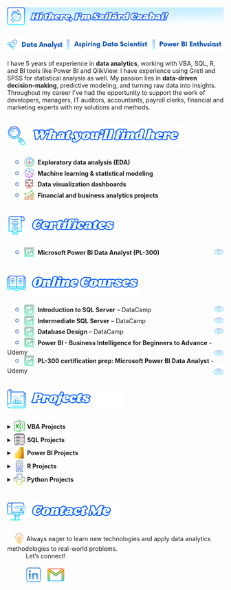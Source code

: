 # ![Project Icon](https://github.com/szilardczabai/Design/blob/main/Hi-there.png) 
### ![Project Icon](https://github.com/szilardczabai/Design/blob/main/Rocket-Line.png)  

I have 5 years of experience in **data analytics**, working with VBA, SQL, R, and BI tools like Power BI and QlikView. I have experience using Gretl and SPSS for statistical analysis as well. My passion lies in **data-driven decision-making**, predictive modeling, and turning raw data into insights. Throughout my career I've had the opportunity to support the work of developers, managers, IT auditors, accountants, payroll clerks, financial and marketing experts with my solutions and methods.

## ![Project Icon](https://github.com/szilardczabai/Design/blob/main/What-you-will-find-here.png) 
   &nbsp;&nbsp;&nbsp;&nbsp;<img align="center" src="https://github.com/szilardczabai/Design/blob/main/EDA.png" alt="EDA Icon" width="47">&nbsp; **Exploratory data analysis (EDA)**<br> 
   &nbsp;&nbsp;&nbsp;&nbsp;<img align="center" src="https://github.com/szilardczabai/Design/blob/main/ML.png" alt="ML Icon" width="47">&nbsp; **Machine learning & statistical modeling**<br> 
   &nbsp;&nbsp;&nbsp;&nbsp;<img align="center" src="https://github.com/szilardczabai/Design/blob/main/Visualization.png" alt="Visualization Icon" width="47">&nbsp; **Data visualization dashboards**<br> 
   &nbsp;&nbsp;&nbsp;&nbsp;<img align="center" src="https://github.com/szilardczabai/Design/blob/main/Business-Analysis.png" alt="Business-Analysis Icon" width="47">&nbsp; **Financial and business analytics projects**  

## ![Project Icon](https://github.com/szilardczabai/Design/blob/main/Certificates.png) 
   &nbsp;&nbsp;&nbsp;&nbsp;<img align="center" src="https://github.com/szilardczabai/Design/blob/main/Tickbox.png" alt="Tickbox Icon" width="47">&nbsp; **Microsoft Power BI Data Analyst (PL-300)**<a href="https://github.com/szilardczabai/Certificates/blob/main/Database%20Design%20-%20DataCamp.pdf"><img src="https://github.com/szilardczabai/Design/blob/main/See.png" alt="See Icon" width="22"  align="right"></a>

## ![Project Icon](https://github.com/szilardczabai/Design/blob/main/Online-Courses.png)
   &nbsp;&nbsp;&nbsp;&nbsp;<img align="center" src="https://github.com/szilardczabai/Design/blob/main/Tickbox.png" alt="Tickbox Icon" width="47">&nbsp; **Introduction to SQL Server** – DataCamp<a href="https://github.com/szilardczabai/Certificates/blob/main/Introduction%20to%20SQL%20Server%20-%20DataCamp.pdf.pdf"><img align="right" src="https://github.com/szilardczabai/Design/blob/main/See.png" alt="See Icon" width="22"></a><br> 
   &nbsp;&nbsp;&nbsp;&nbsp;<img align="center" src="https://github.com/szilardczabai/Design/blob/main/Tickbox.png" alt="Tickbox Icon" width="47">&nbsp; **Intermediate SQL Server** – DataCamp<a href="https://github.com/szilardczabai/Certificates/blob/main/Intermediate%20SQL%20Server%20-%20DataCamp.pdf"><img align="right" src="https://github.com/szilardczabai/Design/blob/main/See.png" alt="See Icon" width="22"></a><br>
   &nbsp;&nbsp;&nbsp;&nbsp;<img align="center" src="https://github.com/szilardczabai/Design/blob/main/Tickbox.png" alt="Tickbox Icon" width="47">&nbsp; **Database Design** – DataCamp<a href="https://github.com/szilardczabai/Certificates/blob/main/Database%20Design%20-%20DataCamp.pdf"><img align="right" src="https://github.com/szilardczabai/Design/blob/main/See.png" alt="See Icon" width="22"></a><br>
   &nbsp;&nbsp;&nbsp;&nbsp;<img align="center" src="https://github.com/szilardczabai/Design/blob/main/Tickbox.png" alt="Tickbox Icon" width="47">&nbsp; **Power BI - Business Intelligence for Beginners  to Advance** - Udemy<a href="https://github.com/szilardczabai/Certificates/blob/main/Power%20BI%20-%20Business%20Intelligence%20for%20Beginners%20%20to%20Advance%20-%20Udemy.pdf"><img align="right" src="https://github.com/szilardczabai/Design/blob/main/See.png" alt="See Icon" width="22"></a><br>
   &nbsp;&nbsp;&nbsp;&nbsp;<img align="center" src="https://github.com/szilardczabai/Design/blob/main/Tickbox.png" alt="Tickbox Icon" width="47">&nbsp; **PL-300 certification prep: Microsoft Power BI Data Analyst** - Udemy<a href="https://github.com/szilardczabai/Certificates/blob/main/Database%20Design%20-%20DataCamp.pdf"><img align="right" src="https://github.com/szilardczabai/Design/blob/main/See.png" alt="See Icon" width="24"></a>

## ![Project Icon](https://github.com/szilardczabai/Design/blob/main/Projects.png) 

<details>
  <summary><strong><img align="center" src="https://github.com/szilardczabai/Design/blob/main/VBA.png" alt="VBA Icon" width="28"> VBA Projects</strong></strong></summary>

  &nbsp;&nbsp;&nbsp;&nbsp;<img align="center" src="https://github.com/szilardczabai/Design/blob/main/Dot.png" alt="Dot Icon" width="23"> **[Excel Automation](https://github.com/szilardczabai/vba-automation)**  
   &nbsp;&nbsp;&nbsp;&nbsp;&nbsp;&nbsp;&nbsp;&nbsp;&nbsp;&nbsp;&nbsp;<img align="center" src="https://github.com/szilardczabai/Design/blob/main/Info.png" alt="Info Icon" width="18"> Macros and automated report generation using VBA.<br>
  &nbsp;&nbsp;&nbsp;&nbsp;<img align="center" src="https://github.com/szilardczabai/Design/blob/main/Dot.png" alt="Dot Icon" width="23"> **[Data Cleaning](https://github.com/szilardczabai/vba-data-cleaning)**  
    &nbsp;&nbsp;&nbsp;&nbsp;&nbsp;&nbsp;&nbsp;&nbsp;&nbsp;&nbsp;&nbsp;<img align="center" src="https://github.com/szilardczabai/Design/blob/main/Info.png" alt="Info Icon" width="18"> Excel data cleaning tool built in VBA.<br>
</details>

<details>
  <summary><strong><img align="center" src="https://github.com/szilardczabai/Design/blob/main/SQL.png" alt="SQL Icon" width="28"> SQL Projects</strong></summary>

  &nbsp;&nbsp;&nbsp;&nbsp;<img align="center" src="https://github.com/szilardczabai/Design/blob/main/Dot.png" alt="Dot Icon" width="23"> **[Data Warehouse Building](https://github.com/szilardczabai/sql-data-warehouse)**  
    &nbsp;&nbsp;&nbsp;&nbsp;&nbsp;&nbsp;&nbsp;&nbsp;&nbsp;&nbsp;&nbsp;<img align="center" src="https://github.com/szilardczabai/Design/blob/main/Info.png" alt="Info Icon" width="18"> Building a complete data warehouse in SQL, including ETL processes.<br>
  &nbsp;&nbsp;&nbsp;&nbsp;<img align="center" src="https://github.com/szilardczabai/Design/blob/main/Dot.png" alt="Dot Icon" width="23"> **[Query Optimization](https://github.com/szilardczabai/sql-query-optimization)**  
    &nbsp;&nbsp;&nbsp;&nbsp;&nbsp;&nbsp;&nbsp;&nbsp;&nbsp;&nbsp;&nbsp;<img align="center" src="https://github.com/szilardczabai/Design/blob/main/Info.png" alt="Info Icon" width="18"> Strategies for improving SQL performance.<br>
</details>

<details>
  <summary><strong><img align="center" src="https://github.com/szilardczabai/Design/blob/main/PBI.png" alt="PBI Icon" width="28"> Power BI Projects</strong></summary>

  &nbsp;&nbsp;&nbsp;&nbsp;<img align="center" src="https://github.com/szilardczabai/Design/blob/main/Dot.png" alt="Dot Icon" width="23"> **[Sales Dashboard](https://github.com/szilardczabai/powerbi-sales-dashboard)**  
    &nbsp;&nbsp;&nbsp;&nbsp;&nbsp;&nbsp;&nbsp;&nbsp;&nbsp;&nbsp;&nbsp;<img align="center" src="https://github.com/szilardczabai/Design/blob/main/Info.png" alt="Info Icon" width="18"> An interactive Power BI report visualizing annual sales data.<br>
  &nbsp;&nbsp;&nbsp;&nbsp;<img align="center" src="https://github.com/szilardczabai/Design/blob/main/Dot.png" alt="Dot Icon" width="23"> **[Financial Analysis](https://github.com/szilardczabai/powerbi-financial-analysis)**  
    &nbsp;&nbsp;&nbsp;&nbsp;&nbsp;&nbsp;&nbsp;&nbsp;&nbsp;&nbsp;&nbsp;<img align="center" src="https://github.com/szilardczabai/Design/blob/main/Info.png" alt="Info Icon" width="18"> A detailed financial report created using Power BI.<br>
</details>

<details>
  <summary><strong><img align="center" src="https://github.com/szilardczabai/Design/blob/main/R.png" alt="R Icon" width="28"> R Projects</strong></summary>

  &nbsp;&nbsp;&nbsp;&nbsp;<img align="center" src="https://github.com/szilardczabai/Design/blob/main/Dot.png" alt="Dot Icon" width="23"> **[Clustering in R](https://github.com/szilardczabai/r-data-visualization)**  
    &nbsp;&nbsp;&nbsp;&nbsp;&nbsp;&nbsp;&nbsp;&nbsp;&nbsp;&nbsp;&nbsp;<img align="center" src="https://github.com/szilardczabai/Design/blob/main/Info.png" alt="Info Icon" width="18"> Clustering product categories with ggplot2.<br>
</details>

<details>
  <summary><strong><img align="center" src="https://github.com/szilardczabai/Design/blob/main/Python.png" alt="Python Icon" width="28"> Python Projects</strong></summary>

  &nbsp;&nbsp;&nbsp;&nbsp;<img align="center" src="https://github.com/szilardczabai/Design/blob/main/Dot.png" alt="Dot Icon" width="23"> **[Clustering in R](https://github.com/szilardczabai/r-data-visualization)**  
    &nbsp;&nbsp;&nbsp;&nbsp;&nbsp;&nbsp;&nbsp;&nbsp;&nbsp;&nbsp;&nbsp;<img align="center" src="https://github.com/szilardczabai/Design/blob/main/Info.png" alt="Info Icon" width="18"> Clustering product categories with ggplot2.<br>
</details>

## ![Project Icon](https://github.com/szilardczabai/Design/blob/main/Contact-Me.png) 

&nbsp;&nbsp;&nbsp;&nbsp;<img align="center" src="https://github.com/szilardczabai/Design/blob/main/Light-Bulb.png" alt="Light Bulb Icon" width="25"> Always eager to learn new technologies and apply data analytics methodologies to real-world problems. <br>
&nbsp;&nbsp;&nbsp;&nbsp;&nbsp;&nbsp;&nbsp;&nbsp;&nbsp;&nbsp;&nbsp;Let’s connect!


   &nbsp;&nbsp;&nbsp;&nbsp;&nbsp;&nbsp;&nbsp;&nbsp;&nbsp;&nbsp;<a href="https://linkedin.com/in/szilárd-czabai-364780155"><img align="center" src="https://github.com/szilardczabai/Design/blob/main/LinkedIn.png" hspace="5"></a>
  <a href="mailto:your.email@example.com?subject=Hello%20Szilárd!&body=I%20would%20like%20to%20connect."><img align="center" src="https://github.com/szilardczabai/Design/blob/main/Gmail.png" hspace="5"></a>

